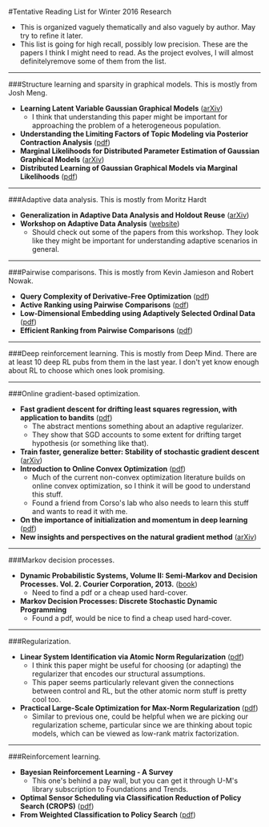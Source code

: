 #Tentative Reading List for Winter 2016 Research

* This is organized vaguely thematically and also vaguely by author. May try to refine it later.
* This list is going for high recall, possibly low precision. These are the papers I think I might need to read. As the project evolves, I will almost definitelyremove some of them from the list.

* * *

###Structure learning and sparsity in graphical models. 
This is mostly from Josh Meng.

* **Learning Latent Variable Gaussian Graphical Models** ([arXiv](http://arxiv.org/abs/1406.2721))
    * I think that understanding this paper might be important for approaching the problem of a heterogeneous population.
* **Understanding the Limiting Factors of Topic Modeling via Posterior Contraction Analysis** ([pdf](http://web.eecs.umich.edu/~mengzs/lda_icml2014.pdf))
* **Marginal Likelihoods for Distributed Parameter Estimation of Gaussian Graphical Models** ([arXiv](http://arxiv.org/abs/1303.4756))
* **Distributed Learning of Gaussian Graphical Models via Marginal Likelihoods** ([pdf](http://web.eecs.umich.edu/~mengzs/meng_aistats13.pdf))

* * *

###Adaptive data analysis.
This is mostly from Moritz Hardt

* **Generalization in Adaptive Data Analysis and Holdout Reuse** ([arXiv](http://arxiv.org/abs/1506.02629))
* **Workshop on Adaptive Data Analysis** ([website](http://wadapt.org/index.html))
    * Should check out some of the papers from this workshop. They look like they might be important for understanding adaptive scenarios in general.

* * *

###Pairwise comparisons.
This is mostly from Kevin Jamieson and Robert Nowak.

* **Query Complexity of Derivative-Free Optimization** ([pdf](http://www.cs.berkeley.edu/~kjamieson/resources/QueryComplexityOfDFO.pdf))
* **Active Ranking using Pairwise Comparisons** ([pdf](http://www.cs.berkeley.edu/~kjamieson/resources/activeRanking_extended.pdf))
* **Low-Dimensional Embedding using Adaptively Selected Ordinal Data** ([pdf](http://www.cs.berkeley.edu/~kjamieson/resources/activeMDS.pdf))
* **Efficient Ranking from Pairwise Comparisons** ([pdf](http://www.cs.berkeley.edu/~jordan/papers/wauthier-jordan-jojic-icml13.pdf))

* * *

###Deep reinforcement learning.
This is mostly from Deep Mind. There are at least 10 deep RL pubs from them in the last year. I don't yet know enough about RL to choose which ones look promising.

* * *

###Online gradient-based optimization.
* **Fast gradient descent for drifting least squares regression, with application to bandits** ([pdf](http://arxiv.org/pdf/1307.3176v4.pdf))
    * The abstract mentions something about an adaptive regularizer. 
    * They show that SGD accounts to some extent for drifting target hypothesis (or something like that).
* **Train faster, generalize better: Stability of stochastic gradient descent** ([arXiv](http://arxiv.org/abs/1509.01240))
* **Introduction to Online Convex Optimization** ([pdf](http://ocobook.cs.princeton.edu/OCObook.pdf))
    * Much of the current non-convex optimization literature builds on online convex optimization, so I think it will be good to understand this stuff. 
    * Found a friend from Corso's lab who also needs to learn this stuff and wants to read it with me.
* **On the importance of initialization and momentum in deep learning** ([pdf](http://www.cs.toronto.edu/~jmartens/docs/Momentum_Deep.pdf))
* **New insights and perspectives on the natural gradient method** ([arXiv](http://arxiv.org/abs/1412.1193))

* * *

###Markov decision processes.
* **Dynamic Probabilistic Systems, Volume II: Semi-Markov and Decision Processes. Vol. 2. Courier Corporation, 2013.** ([book](http://store.doverpublications.com/0486458725.html))
    * Need to find a pdf or a cheap used hard-cover.
* **Markov Decision Processes: Discrete Stochastic Dynamic Programming**
    * Found a pdf, would be nice to find a cheap used hard-cover.

* * *

###Regularization.
* **Linear System Identification via Atomic Norm Regularization** ([pdf](http://www.eecs.berkeley.edu/~brecht/papers/12.Sha.EtAl.Hankel.pdf))
    * I think this paper might be useful for choosing (or adapting) the regularizer that encodes our structural assumptions.
    * This paper seems particularly relevant given the connections between control and RL, but the other atomic norm stuff is pretty cool too.
* **Practical Large-Scale Optimization for Max-Norm Regularization** ([pdf](http://www.eecs.berkeley.edu/~brecht/papers/maxnorm.NIPS10.pdf))
    * Similar to previous one, could be helpful when we are picking our regularization scheme, particular since we are thinking about topic models, which can be viewed as low-rank matrix factorization.

* * *

###Reinforcement learning.
* **Bayesian Reinforcement Learning - A Survey** 
    * This one's behind a pay wall, but you can get it through U-M's library subscription to Foundations and Trends.
* **Optimal Sensor Scheduling via Classification Reduction of Policy Search (CROPS)** ([pdf](http://web.eecs.umich.edu/~hero/Preprints/BlattHero_ICAPS06.pdf))
* **From Weighted Classification to Policy Search** ([pdf](http://papers.nips.cc/paper/2778-from-weighted-classification-to-policy-search.pdf))
